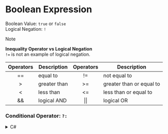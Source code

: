 # Boolean Expression

Boolean Value: `true` or `false`    
Logical Negation: `!`    

> [!NOTE]
> **Inequality Operator vs Logical Negation**    
> `!=` is not an example of logical negation.

| Operators | Description | Operators | Description |
| :---: | --- | :---: | --- |
| == | equal to | != | not equal to |
| > | greater than | >= | greater than or equal to |
| < | less than | <= | less than or equal to |
| && | logical AND | \|\| | logical OR |

### Conditional Operator: `?:`
<details>
  <summary> C# </summary>

  ```
  <evaluate this condition> ? <if condition is true, return this value> : <if condition is false, return this value>
  ```
</details>
